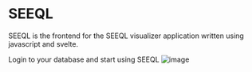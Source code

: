 # SEEQL

SEEQL is the frontend for the SEEQL visualizer application written using javascript and svelte.

Login to your database and start using SEEQL
![image](https://user-images.githubusercontent.com/80408640/200340857-e8fd27cd-6b6a-4405-abae-4955805c633a.png)

